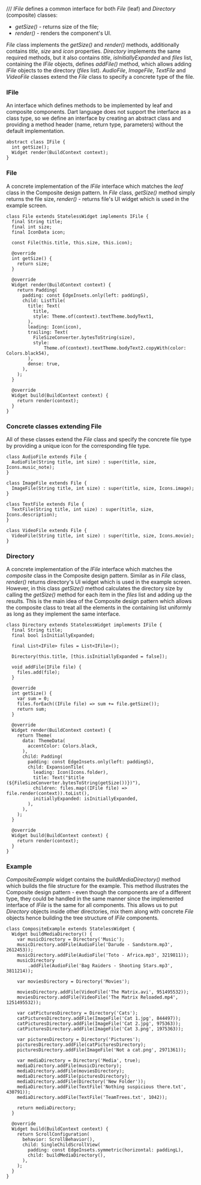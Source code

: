 
[//]: <> (Copyright \(c\) 2019 Mangirdas Kazlauskas)

[//]: <> (Permission is hereby granted, free of charge, to any person obtaining a copy)
[//]: <> (of this software and associated documentation files \(the "Software"\), to deal)
[//]: <> (in the Software without restriction, including without limitation the rights)
[//]: <> (to use, copy, modify, merge, publish, distribute, sublicense, and/or sell)
[//]: <> (copies of the Software, and to permit persons to whom the Software is)
[//]: <> (furnished to do so, subject to the following conditions:)

[//]: <> (The above copyright notice and this permission notice shall be included in all)
[//]: <> (copies or substantial portions of the Software.)

[//]: <> (THE SOFTWARE IS PROVIDED "AS IS", WITHOUT WARRANTY OF ANY KIND, EXPRESS OR)
[//]: <> (IMPLIED, INCLUDING BUT NOT LIMITED TO THE WARRANTIES OF MERCHANTABILITY,)
[//]: <> (FITNESS FOR A PARTICULAR PURPOSE AND NONINFRINGEMENT. IN NO EVENT SHALL THE)
[//]: <> (AUTHORS OR COPYRIGHT HOLDERS BE LIABLE FOR ANY CLAIM, DAMAGES OR OTHER)
[//]: <> (LIABILITY, WHETHER IN AN ACTION OF CONTRACT, TORT OR OTHERWISE, ARISING FROM,)
[//]: <> (OUT OF OR IN CONNECTION WITH THE SOFTWARE OR THE USE OR OTHER DEALINGS IN THE)
[//]: <> (SOFTWARE.)
///
_IFile_ defines a common interface for both _File_ (leaf) and _Directory_ (composite) classes:

- _getSize()_ - returns size of the file;
- _render()_ - renders the component's UI.

_File_ class implements the _getSize()_ and _render()_ methods, additionally contains _title_, _size_ and _icon_ properties. _Directory_ implements the same required methods, but it also contains _title_, _isInitiallyExpanded_ and _files_ list, containing the _IFile_ objects, defines _addFile()_ method, which allows adding _IFile_ objects to the directory (_files_ list). _AudioFile_, _ImageFile_, _TextFile_ and _VideoFile_ classes extend the _File_ class to specify a concrete type of the file.

### IFile

An interface which defines methods to be implemented by leaf and composite components. Dart language does not support the interface as a class type, so we define an interface by creating an abstract class and providing a method header (name, return type, parameters) without the default implementation.

```
abstract class IFile {
  int getSize();
  Widget render(BuildContext context);
}
```

### File

A concrete implementation of the _IFile_ interface which matches the _leaf_ class in the Composite design pattern. In _File_ class, _getSize()_ method simply returns the file size, _render()_ - returns file's UI widget which is used in the example screen.

```
class File extends StatelessWidget implements IFile {
  final String title;
  final int size;
  final IconData icon;

  const File(this.title, this.size, this.icon);

  @override
  int getSize() {
    return size;
  }

  @override
  Widget render(BuildContext context) {
    return Padding(
      padding: const EdgeInsets.only(left: paddingS),
      child: ListTile(
        title: Text(
          title,
          style: Theme.of(context).textTheme.bodyText1,
        ),
        leading: Icon(icon),
        trailing: Text(
          FileSizeConverter.bytesToString(size),
          style:
              Theme.of(context).textTheme.bodyText2.copyWith(color: Colors.black54),
        ),
        dense: true,
      ),
    );
  }

  @override
  Widget build(BuildContext context) {
    return render(context);
  }
}
```

### Concrete classes extending File

All of these classes extend the _File_ class and specify the concrete file type by providing a unique icon for the corresponding file type.

```
class AudioFile extends File {
  AudioFile(String title, int size) : super(title, size, Icons.music_note);
}

class ImageFile extends File {
  ImageFile(String title, int size) : super(title, size, Icons.image);
}

class TextFile extends File {
  TextFile(String title, int size) : super(title, size, Icons.description);
}

class VideoFile extends File {
  VideoFile(String title, int size) : super(title, size, Icons.movie);
}
```

### Directory

A concrete implementation of the _IFile_ interface which matches the _composite_ class in the Composite design pattern. Similar as in _File_ class, _render()_ returns directory's UI widget which is used in the example screen. However, in this class _getSize()_ method calculates the directory size by calling the _getSize()_ method for each item in the _files_ list and adding up the results. This is the main idea of the Composite design pattern which allows the composite class to treat all the elements in the containing list uniformly as long as they implement the same interface.

```
class Directory extends StatelessWidget implements IFile {
  final String title;
  final bool isInitiallyExpanded;

  final List<IFile> files = List<IFile>();

  Directory(this.title, [this.isInitiallyExpanded = false]);

  void addFile(IFile file) {
    files.add(file);
  }

  @override
  int getSize() {
    var sum = 0;
    files.forEach((IFile file) => sum += file.getSize());
    return sum;
  }

  @override
  Widget render(BuildContext context) {
    return Theme(
      data: ThemeData(
        accentColor: Colors.black,
      ),
      child: Padding(
        padding: const EdgeInsets.only(left: paddingS),
        child: ExpansionTile(
          leading: Icon(Icons.folder),
          title: Text("$title (${FileSizeConverter.bytesToString(getSize())})"),
          children: files.map((IFile file) => file.render(context)).toList(),
          initiallyExpanded: isInitiallyExpanded,
        ),
      ),
    );
  }

  @override
  Widget build(BuildContext context) {
    return render(context);
  }
}
```

### Example

_CompositeExample_ widget contains the _buildMediaDirectory()_ method which builds the file structure for the example. This method illustrates the Composite design pattern - even though the components are of a different type, they could be handled in the same manner since the implemented interface of _IFile_ is the same for all components. This allows us to put _Directory_ objects inside other directories, mix them along with concrete _File_ objects hence building the tree structure of _IFile_ components.

```
class CompositeExample extends StatelessWidget {
  Widget buildMediaDirectory() {
    var musicDirectory = Directory('Music');
    musicDirectory.addFile(AudioFile('Darude - Sandstorm.mp3', 2612453));
    musicDirectory.addFile(AudioFile('Toto - Africa.mp3', 3219811));
    musicDirectory
        .addFile(AudioFile('Bag Raiders - Shooting Stars.mp3', 3811214));

    var moviesDirectory = Directory('Movies');

    moviesDirectory.addFile(VideoFile('The Matrix.avi', 951495532));
    moviesDirectory.addFile(VideoFile('The Matrix Reloaded.mp4', 1251495532));

    var catPicturesDirectory = Directory('Cats');
    catPicturesDirectory.addFile(ImageFile('Cat 1.jpg', 844497));
    catPicturesDirectory.addFile(ImageFile('Cat 2.jpg', 975363));
    catPicturesDirectory.addFile(ImageFile('Cat 3.png', 1975363));

    var picturesDirectory = Directory('Pictures');
    picturesDirectory.addFile(catPicturesDirectory);
    picturesDirectory.addFile(ImageFile('Not a cat.png', 2971361));

    var mediaDirectory = Directory('Media', true);
    mediaDirectory.addFile(musicDirectory);
    mediaDirectory.addFile(moviesDirectory);
    mediaDirectory.addFile(picturesDirectory);
    mediaDirectory.addFile(Directory('New Folder'));
    mediaDirectory.addFile(TextFile('Nothing suspicious there.txt', 430791));
    mediaDirectory.addFile(TextFile('TeamTrees.txt', 1042));

    return mediaDirectory;
  }

  @override
  Widget build(BuildContext context) {
    return ScrollConfiguration(
      behavior: ScrollBehavior(),
      child: SingleChildScrollView(
        padding: const EdgeInsets.symmetric(horizontal: paddingL),
        child: buildMediaDirectory(),
      ),
    );
  }
}
```
